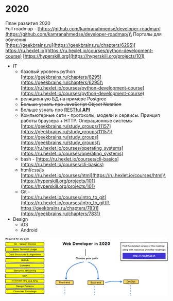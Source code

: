 # 2020

План развития 2020\
Full roadmap - [https://github.com/kamranahmedse/developer-roadmap](https://github.com/kamranahmedse/developer-roadmap/)\
Порталы для обучения\
[https://geekbrains.ru](https://geekbrains.ru/chapters/6295)[ https://ru.hexlet.io](https://ru.hexlet.io/courses/python-development-course) [https://hyperskill.org](https://hyperskill.org/projects/101)

* IT
  * базовый уровень python\
    [https://geekbrains.ru/chapters/6295](https://geekbrains.ru/chapters/6295)\
    [https://ru.hexlet.io/courses/python-development-course](https://ru.hexlet.io/courses/python-development-course)
  * ~~реляционную БД на примере Postgree~~
  * ~~Больше узнать про JavaScript Object Notation~~
  * Больше узнать про [RESTful **API**](https://restfulapi.net)
  * Компьютерные сети - протоколы, модели и сервисы. Принцип работы браузера + HTTP. Операционные системы\
    [https://geekbrains.ru/study_groups/11157](https://geekbrains.ru/study_groups/11157)\
    [https://geekbrains.ru/study_groups](https://geekbrains.ru/study_groups)\
    [https://ru.hexlet.io/courses/operating_systems](https://ru.hexlet.io/courses/operating_systems)
  * bash - [https://ru.hexlet.io/courses/cli-basics](https://ru.hexlet.io/courses/cli-basics)
  * html/css/js \
    [https://ru.hexlet.io/courses/html](https://ru.hexlet.io/courses/html)\
    [https://hyperskill.org/projects/101](https://hyperskill.org/projects/101)
  * Git - \
    [https://ru.hexlet.io/courses/intro_to_git](https://ru.hexlet.io/courses/intro_to_git)[\
    https://geekbrains.ru/chapters/7831](https://geekbrains.ru/chapters/7831)
* Design
  * iOS
  * Android

![](<.gitbook/assets/image (8).png>)

